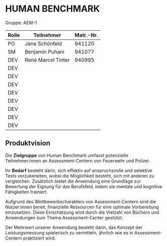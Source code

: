 # HUMAN BENCHMARK

Gruppe: AEM-1
 
| Rolle | Teilnehmer | Matr.-Nr. |
| ----- | ---------- | --------- |
| PO | Jane Schönfeld | 941120 |
| SM | Benjamin Puhani | 941077 |
| DEV | René Marcel Tinter | 940995 |
| DEV | | |
| DEV | | |
| DEV | | |
| DEV | | |
| DEV | | |
| DEV | | |
| DEV | | |
| DEV | | |

## Produktvision
Die **Zielgruppe** von Human Benchmark umfasst potenzielle Teilnehmer:innen an Assessment-Centern von 
Feuerwehr und Polizei.

Ihr **Bedarf** besteht darin, sich effektiv auf anspruchsvolle und selektive Tests vorzubereiten, wobei 
die Möglichkeit besteht, sich mit anderen zu vergleichen. Zusätzlich bietet die Anwendung eine Grundlage 
zur Bewertung der Eignung für das Berufsfeld, indem sie mentale und kognitive Fähigkeiten trainiert.

Aufgrund des Wettbewerbscharakters von Assessment-Centern sind die Nutzer:innen bereit, finanzielle 
Ressourcen für eine optimale Vorbereitung einzusetzen. Diese Einschätzung wird durch die Vielzahl von 
Büchern und Anwendungen zum Thema Assessment-Center gestützt.

Der Mehrwert unserer Anwendung besteht darin, das Konzept der Leistungsmessung spielerisch zu vermitteln, 
ähnlich wie es in Assessment-Centern praktiziert wird.
